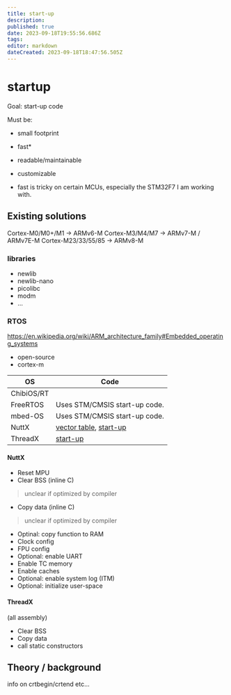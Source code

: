 ```yaml
---
title: start-up
description: 
published: true
date: 2023-09-18T19:55:56.686Z
tags: 
editor: markdown
dateCreated: 2023-09-18T18:47:56.505Z
---
```


# startup


Goal: start-up code

Must be:
* small footprint
* fast*
* readable/maintainable
* customizable

* fast is tricky on certain MCUs, especially the STM32F7 I am working with.

## Existing solutions

Cortex-M0/M0+/M1 -> ARMv6-M
Cortex-M3/M4/M7 -> ARMv7-M / ARMv7E-M
Cortex-M23/33/55/85 -> ARMv8-M


### libraries

* newlib
* newlib-nano
* picolibc
* modm
* ...

### RTOS

https://en.wikipedia.org/wiki/ARM_architecture_family#Embedded_operating_systems
* open-source
* cortex-m



| OS | Code |
| --- | --- |
| ChibiOS/RT | |
| FreeRTOS | Uses STM/CMSIS start-up code. |
| mbed-OS | Uses STM/CMSIS start-up code. | 
| NuttX | [vector table](https://github.com/apache/nuttx/blob/master/arch/arm/src/armv7-m/arm_vectors.c), [start-up](https://github.com/apache/nuttx/blob/master/arch/arm/src/stm32f7/stm32_start.c) |
| ThreadX | [start-up](https://github.com/azure-rtos/threadx/blob/master/ports/cortex_m7/gnu/example_build/cortexm7_crt0.S)




#### NuttX
* Reset MPU
* Clear BSS (inline C)
 > unclear if optimized by compiler
* Copy data (inline C)
 > unclear if optimized by compiler
* Optinal: copy function to RAM
* Clock config
* FPU config
* Optional: enable UART
* Enable TC memory
* Enable caches
* Optional: enable system log (ITM)
* Optional: initialize user-space

#### ThreadX

(all assembly)
* Clear BSS
* Copy data
* call static constructors

## Theory / background

info on crtbegin/crtend etc...